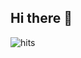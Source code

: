 ## Hi there 👋
![hits](https://hits.seeyoufarm.com/api/count/incr/badge.svg?url=https%3A%2F%2Fgithub.com%2Fjuyeon0312&edge_flat=false&title=hits)
<!--

### 🚌 Top Langs
![Top Langs](https://github-readme-stats.vercel.app/api/top-langs/?username=juyeon0312&layout=)





**juyeon0312/juyeon0312** is a ✨ _special_ ✨ repository because its `README.md` (this file) appears on your GitHub profile.

Here are some ideas to get you started:

- 🔭 I’m currently working on ...
- 🌱 I’m currently learning ...
- 👯 I’m looking to collaborate on ...
- 🤔 I’m looking for help with ...
- 💬 Ask me about ...
- 📫 How to reach me: ...
- 😄 Pronouns: ...
- ⚡ Fun fact: ...
-->
